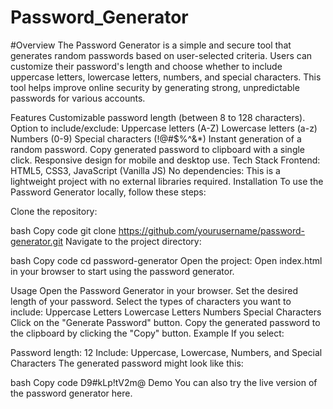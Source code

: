 # Password_Generator


#Overview
The Password Generator is a simple and secure tool that generates random passwords based on user-selected criteria. Users can customize their password's length and choose whether to include uppercase letters, lowercase letters, numbers, and special characters. This tool helps improve online security by generating strong, unpredictable passwords for various accounts.

Features
Customizable password length (between 8 to 128 characters).
Option to include/exclude:
Uppercase letters (A-Z)
Lowercase letters (a-z)
Numbers (0-9)
Special characters (!@#$%^&*)
Instant generation of a random password.
Copy generated password to clipboard with a single click.
Responsive design for mobile and desktop use.
Tech Stack
Frontend: HTML5, CSS3, JavaScript (Vanilla JS)
No dependencies: This is a lightweight project with no external libraries required.
Installation
To use the Password Generator locally, follow these steps:

Clone the repository:

bash
Copy code
git clone https://github.com/yourusername/password-generator.git
Navigate to the project directory:

bash
Copy code
cd password-generator
Open the project: Open index.html in your browser to start using the password generator.

Usage
Open the Password Generator in your browser.
Set the desired length of your password.
Select the types of characters you want to include:
Uppercase Letters
Lowercase Letters
Numbers
Special Characters
Click on the "Generate Password" button.
Copy the generated password to the clipboard by clicking the "Copy" button.
Example
If you select:

Password length: 12
Include: Uppercase, Lowercase, Numbers, and Special Characters
The generated password might look like this:

bash
Copy code
D9#kLp!tV2m@
Demo
You can also try the live version of the password generator here.
